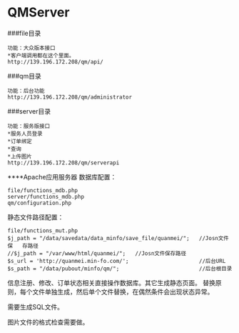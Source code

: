 # QMServer

###file目录

	功能：大众版本接口
	*客户端调用都在这个里面。
	http://139.196.172.208/qm/api/

###qm目录

	功能：后台功能
	http://139.196.172.208/qm/administrator
	
###server目录

	功能：服务版接口
	*服务人员登录
	*订单绑定
	*查询
	*上传图片
	http://139.196.172.208/qm/serverapi

****Apache应用服务器
数据库配置： 	

	file/functions_mdb.php
	server/functions_mdb.php
	qm/configuration.php
	
静态文件路径配置：

	file/functions_mut.php
	$j_path = "/data/savedata/data_minfo/save_file/quanmei/";   //Josn文件保	存路径
	//$j_path = "/var/www/html/quanmei/";   //Josn文件保存路径
	$s_url = 'http://quanmei.min-fo.com/';                      //后台URL
	$s_path = "/data/pubout/minfo/qm/";                         //后台根目录
	
信息注册、修改、订单状态相关直接操作数据库。其它生成静态页面。
替换原则，每个文件单独生成，然后单个文件替换，在偶然条件会出现状态异常。

需要生成SQL文件。

图片文件的格式检查需要做。
